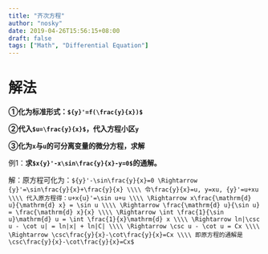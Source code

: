 ```yaml
---
title: "齐次方程"
author: "nosky"
date: 2019-04-26T15:56:15+08:00
draft: false
tags: ["Math", "Differential Equation"]
---
```


# 解法 

**①化为标准形式：`${y}'=f(\frac{y}{x})$`**

**②代入`$u=\frac{y}{x}$`，代入方程小区`y`**

**③化为`x`与`u`的可分离变量的微分方程，求解**

例1：**求`$x{y}'-x\sin\frac{y}{x}-y=0$`的通解。**

解：原方程可化为：`${y}'-\sin\frac{y}{x}=0 \Rightarrow {y}'=\sin\frac{y}{x}+\frac{y}{x} \\\\
                 令\frac{y}{x}=u, y=xu, {y}'=u+xu \\\\
                 代入原方程得：u+x{u}'=\sin u+u \\\\
                 \Rightarrow x\frac{\mathrm{d} u}{\mathrm{d} x} = \sin u \\\\
                 \Rightarrow \frac{\mathrm{d} u}{\sin u} = \frac{\mathrm{d} x}{x} \\\\
                 \Rightarrow \int \frac{1}{\sin u}\mathrm{d} u = \int \frac{1}{x}\mathrm{d} x \\\\
                 \Rightarrow ln|\csc u - \cot u| = ln|x| + ln|C| \\\\
                 \Rightarrow \csc u - \cot u = Cx \\\\
                 \Rightarrow \csc\frac{y}{x}-\cot\frac{y}{x}=Cx \\\\
                 即原方程的通解是\csc\frac{y}{x}-\cot\frac{y}{x}=Cx$`
